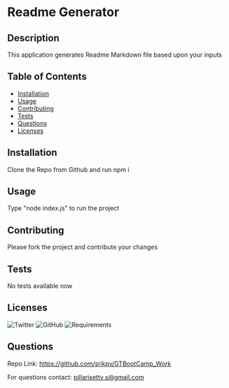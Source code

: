 # Readme Generator

## Description

This application generates Readme Markdown file based upon your inputs

## Table of Contents

* [Installation](#installation)
* [Usage](#usage)
* [Contributing](#contributing)
* [Tests](#tests)
* [Questions](#questions)
* [Licenses](#licenses)
## Installation

Clone the Repo from Github and run npm i

## Usage

Type "node index.js" to run the project

## Contributing

Please fork the project and contribute your changes

## Tests

No tests available now

## Licenses

![Twitter](https://img.shields.io/twitter/url?style=flat-square&url=https%3A%2F%2Ftwitter.com%2Fsrikpv)
![GitHub](https://img.shields.io/github/followers/srikpv?style=social)
![Requirements](https://img.shields.io/requires/github/srikpv/GTBootCamp_Work)
## Questions

Repo Link: https://github.com/srikpv/GTBootCamp_Work

For questions contact: pillarisetty.s@gmail.com
